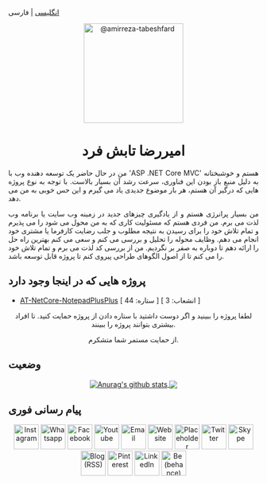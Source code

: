 [انگلیسی](./README.md) | فارسی
<p align="center">
	<img class="avatar rounded-2 avatar-user" src="https://avatars.githubusercontent.com/u/29227919?s=400&amp;u=41be4e9f240b912710db8e9004ad888a293077b1&amp;v=4" width="200" height="200" alt="@amirreza-tabeshfard">
</p>

<h1 align="center">
  امیررضا تابش فرد
</h1>
<div>
	<p align="justify">
		من در حال حاضر یک توسعه دهنده وب با 'ASP .NET Core MVC' هستم و خوشبختانه به دلیل منبع باز بودن این فناوری، سرعت رشد آن بسیار بالاست. با توجه به نوع پروژه هایی که درگیر آن هستم، هر بار موضوع جدیدی یاد می گیرم و این حس خوبی به من می دهد.
	</p>
	<p align="justify">
		من بسیار پرانرژی هستم و از یادگیری چیزهای جدید در زمینه وب سایت یا برنامه وب لذت می برم. من فردی هستم که مسئولیت کاری که به من محول می شود را می پذیرم و تمام تلاش خود را برای رسیدن به نتیجه مطلوب و جلب رضایت کارفرما یا مشتری خود انجام می دهم. وظایف محوله را تحلیل و بررسی می کنم و سعی می کنم بهترین راه حل را ارائه دهم تا دوباره به صفر بر نگردیم. من از بررسی کد لذت می برم و تمام تلاش خود را می کنم تا از اصول الگوهای طراحی پیروی کنم تا پروژه قابل توسعه باشد.
	</p>
</div>

## پروژه هایی که در اینجا وجود دارد
* [AT-NetCore-NotepadPlusPlus](https://github.com/amirreza-tabeshfard/AT-NetCore-NotepadPlusPlus) [ ستاره: 44 ] [ انشعاب: 3 ]

<p align="center">
  لطفا پروژه را ببینید و اگر دوست داشتید با ستاره دادن از پروژه حمایت کنید. تا افراد بیشتری بتوانند پروژه را ببینند.
</p>
<p align="center">
  از حمایت مستمر شما متشکرم.
</p>

## وضعیت
<!-- https://github.com/anuraghazra/github-readme-stats/blob/master/themes/README.md -->
<div align="center">
	<a href="https://github.com/amirreza-tabeshfard/github-readme-stats">
		<img align="center" src="https://github-readme-stats.vercel.app/api?username=amirreza-tabeshfard&show_icons=true&include_all_commits=true&theme=radical&hide_border=true" alt="Anurag's github stats" />
  	</a>
	<a href="https://github.com/amirreza-tabeshfard/github-readme-stats">
 		<img align="center" src="https://github-readme-stats.vercel.app/api/top-langs/?username=amirreza-tabeshfard&layout=compact&theme=tokyonight&hide_border=true" />
	</a>
</div>

## پیام رسانی فوری
<div align="center">
    <a style="text-decoration:none;" href="https://www.instagram.com/amirreza.tabeshfard/" target="_blank" rel="noopener">
	<img src="https://cdn.icon-icons.com/icons2/2858/PNG/512/instagram_ig_logo_icon_181651.png" style="width: 50px; heigth: 50px;" title="Instagram" />
    </a>
    <a style="text-decoration:none;" href="https://api.whatsapp.com/send?phone=+989126210946" target="_blank" rel="noopener">
	<img src="https://cdn.icon-icons.com/icons2/2858/PNG/512/whatsapp_logo_icon_181644.png" style="width: 50px; heigth: 50px;" title="Whatsapp" />
    </a>
    <a style="text-decoration:none;" href="#" target="_blank" rel="noopener">
	<img src="https://cdn.icon-icons.com/icons2/2858/PNG/512/facebook_logo_icon_181652.png" style="width: 50px; heigth: 50px;" title="Facebook" />
    </a>
    <a style="text-decoration:none;" href="#" target="_blank" rel="noopener">
	<img src="https://cdn.icon-icons.com/icons2/2858/PNG/512/youtube_logo_icon_181643.png" style="width: 50px; heigth: 50px;" title="Youtube" />
    </a>
    <a style="text-decoration:none;" href="#" target="_blank" rel="noopener">
	<img src="https://cdn.icon-icons.com/icons2/2858/PNG/512/email_mail_icon_181653.png" style="width: 50px; heigth: 50px;" title="Email" />
    </a>
    <a style="text-decoration:none;" href="#" target="_blank" rel="noopener">
	<img src="https://cdn.icon-icons.com/icons2/2858/PNG/512/site_web_network_icon_181647.png" style="width: 50px; heigth: 50px;" title="Website" />
    </a>
    <a style="text-decoration:none;" href="#" target="_blank" rel="noopener">
	<img src="https://cdn.icon-icons.com/icons2/2858/PNG/512/local_placeholder_map_marker_icon_181649.png" style="width: 50px; heigth: 50px;" title="Placeholder (Local)" />
    </a>
    <a style="text-decoration:none;" href="#" target="_blank" rel="noopener">
	<img src="https://cdn.icon-icons.com/icons2/2858/PNG/512/twitter_logo_icon_181645.png" style="width: 50px; heigth: 50px;" title="Twitter" />
    </a>
    <a style="text-decoration:none;" href="https://join.skype.com/invite/FamxfW2QwJcM" target="_blank" rel="noopener">
	<img src="https://cdn.icon-icons.com/icons2/2858/PNG/512/skype_logo_icon_181646.png" style="width: 50px; heigth: 50px;" title="Skype" />
    </a>
    <a style="text-decoration:none;" href="#" target="_blank" rel="noopener">
	<img src="https://cdn.icon-icons.com/icons2/2858/PNG/512/blog_rss_logo_icon_181654.png" style="width: 50px; heigth: 50px;" title="Blog (RSS)" />
    </a>
    <a style="text-decoration:none;" href="#" target="_blank" rel="noopener">
	<img src="https://cdn.icon-icons.com/icons2/2858/PNG/512/pinterest_logo_icon_181648.png" style="width: 50px; heigth: 50px;" title="Pinterest" />
    </a>
    <a style="text-decoration:none;" href="https://www.linkedin.com/in/amirreza-tabeshfard/" target="_blank" rel="noopener">
	<img src="https://cdn.icon-icons.com/icons2/2858/PNG/512/in_linkedin_logo_icon_181650.png" style="width: 50px; heigth: 50px;" title="LinkedIn" />
    </a>
    <a style="text-decoration:none;" href="#" target="_blank" rel="noopener">
	<img src="https://cdn.icon-icons.com/icons2/2858/PNG/512/be_behance_logo_icon_181655.png" style="width: 50px; heigth: 50px;" title="Be (behance)" />
    </a>
</div>
